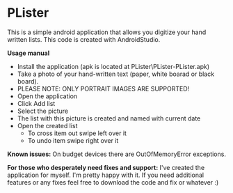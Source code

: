 PLister
=======

This is a simple android application that allows you digitize your hand written lists.
This code is created with AndroidStudio.

**Usage manual**

*   Install the application (apk is located at PLister\PLister-PLister.apk)
*   Take a photo of your hand-written text (paper, white boarad or black board). 
*   PLEASE NOTE: ONLY PORTRAIT IMAGES ARE SUPPORTED!
*   Open the application
*   Click Add list
*   Select the picture
*   The list with this picture is created and named with current date
*   Open the created list
    * To cross item out swipe left over it
    * To undo item swipe right over it
   
**Known issues:** On budget devices there are OutOfMemoryError exceptions.

**For those who desperately need fixes and support:**
I've created the application for myself. I'm pretty happy with it.
If you need additional features or any fixes feel free to download the code and fix or whatever :)

   

